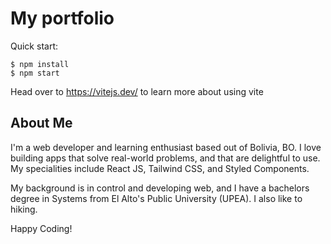 # My portfolio

Quick start:

```
$ npm install
$ npm start
````

Head over to https://vitejs.dev/ to learn more about using vite
## About Me

I'm a web developer and learning enthusiast based out of Bolivia, BO. I love building apps that solve real-world problems, and that are delightful to use. My specialities include React JS, Tailwind CSS, and Styled Components.

My background is in control and developing web, and I have a bachelors degree in Systems from El Alto's Public University (UPEA). I also like to hiking.

Happy Coding!
